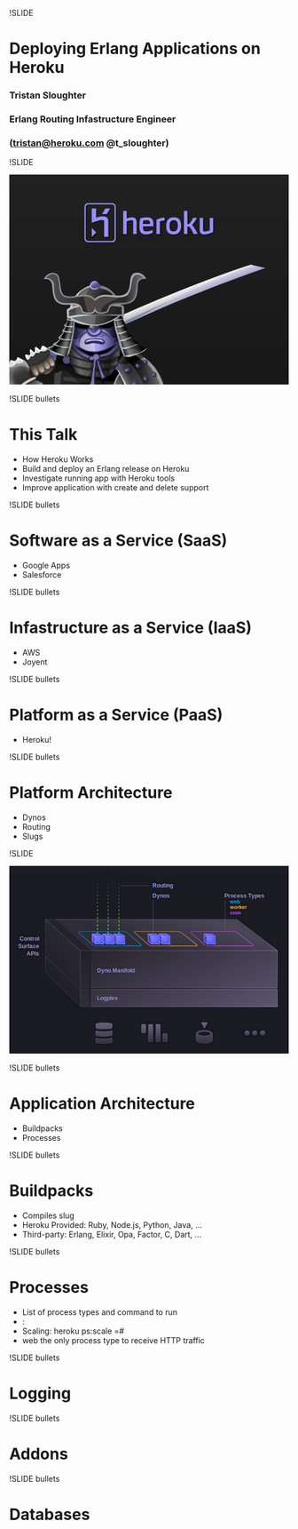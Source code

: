 !SLIDE
# Deploying Erlang Applications on Heroku #

### Tristan Sloughter ###
### Erlang Routing Infastructure Engineer ###
### (tristan@heroku.com @t_sloughter) ###

!SLIDE 

![samurai](samurai.png)

!SLIDE bullets 
# This Talk #

* How Heroku Works
* Build and deploy an Erlang release on Heroku
* Investigate running app with Heroku tools
* Improve application with create and delete support

!SLIDE bullets 
# Software as a Service (SaaS) #

* Google Apps
* Salesforce

!SLIDE bullets 
# Infastructure as a Service (IaaS) #

* AWS
* Joyent

!SLIDE bullets 
# Platform as a Service (PaaS) #

* Heroku!

!SLIDE bullets 
# Platform Architecture

* Dynos
* Routing
* Slugs

!SLIDE 

![infastructure](infastructure.png)

!SLIDE bullets 
# Application Architecture

* Buildpacks
* Processes

!SLIDE bullets 
# Buildpacks

* Compiles slug
* Heroku Provided: Ruby, Node.js, Python, Java, ...
* Third-party: Erlang, Elixir, Opa, Factor, C, Dart, ...

!SLIDE bullets 
# Processes

* List of process types and command to run
* <process type>: <command>
* Scaling: heroku ps:scale <process type>=#
* web the only process type to receive HTTP traffic

!SLIDE bullets 
# Logging

!SLIDE bullets 
# Addons

!SLIDE bullets 
# Databases
